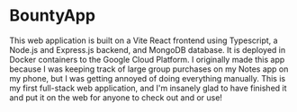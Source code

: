 # BountyApp
This web application is built on a Vite React frontend using Typescript, a Node.js and Express.js backend, and MongoDB database. It is deployed in Docker containers to the Google Cloud Platform.
I originally made this app because I was keeping track of large group purchases on my Notes app on my phone, but I was getting annoyed of doing everything manually.
This is my first full-stack web application, and I'm insanely glad to have finished it and put it on the web for anyone to check out and or use!
